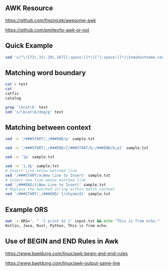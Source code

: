 ## AWK Resource
https://github.com/freznicek/awesome-awk

https://github.com/pmitev/to-awk-or-not


## Quick Example
```bash
sed 's/^\(172\.31\.29\.167[[:space:]]*\)[^[:space:]]*/\1newhostname.com/' /etc/hosts
```
## Matching word boundary
```bash
cat > test
cat
catfis
catalog

grep '\bcat\b' test
sed 's/\bcat\b/dog/g' test
```

## Matching between context
```bash
sed -n '/###START/,/###END/p' sample.txt

sed -n '/###START/,/###END/{/###START/b;/###END/b;p}' sample.txt

sed -n '1p' sample.txt

sed -n '1,3p' sample.txt
# Insert line below matched line
sed '/###START/a\New Line to Insert' sample.txt
# Insert new line above matched line
sed '/###END/i\New Line to Insert' sample.txt
# Replace the matched string within match context
sed '/###START/,/###END/ {/shyam/d}' sample.txt

```
## Example ORS
```bash
awk -v ORS=", " '{ print $2 }' input.txt && echo "This is from echo."
Kotlin, Java, Rust, Python, This is from echo.
```

## Use of BEGIN and END Rules in Awk
https://www.baeldung.com/linux/awk-begin-and-end-rules

https://www.baeldung.com/linux/awk-output-same-line




